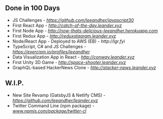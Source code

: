 ## Done in 100 Days

- JS Challenges - _https://github.com/leeandher/javascript30_
- First React App - _http://catch-of-the-day.leander.xyz_
- First Node App - _http://now-thats-delicious-leeandher.herokuapp.com_
- First Redux App - _http://reduxstagram.leander.xyz_
- Node/React App - Deployed to AWS (EB) - _http://lgr.fyi_
- TypeScript, C# and JS Challenges - _https://exercism.io/profiles/leeandher_
- Data Visualization App in React - _http://conway.leander.xyz_
- First Unity 3D Game - _http://space-shooter.leander.xyz_
- GraphQL-based HackerNews Clone - _http://stacker-news.leander.xyz_

## W.I.P.

- New Site Revamp (GatsbyJS & Netlify CMS) - _https://github.com/leeandher/leander.xyz_
- Twitter Command Line (npm package) - _www.npmjs.com/package/twitter-cl_
